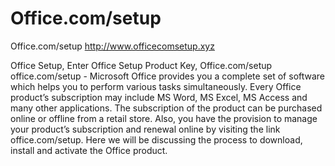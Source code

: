 # Office.com/setup
Office.com/setup   http://www.officecomsetup.xyz

Office Setup, Enter Office Setup Product Key, Office.com/setup
office.com/setup - Microsoft Office provides you a complete set of software which helps you to perform various tasks simultaneously. Every Office product’s subscription may include MS Word, MS Excel, MS Access and many other applications. The subscription of the product can be purchased online or offline from a retail store. Also, you have the provision to manage your product’s subscription and renewal online by visiting the link office.com/setup. Here we will be discussing the process to download, install and activate the Office product.
